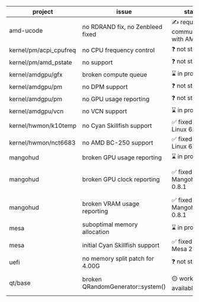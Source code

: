 | project                | issue                              | status                    | comments                                                                                                         |
|------------------------|------------------------------------|---------------------------|------------------------------------------------------------------------------------------------------------------|
| amd-ucode              | no RDRAND fix, no Zenbleed fixed   | ✍️ requires communication with AMD | |
| kernel/pm/acpi_cpufreq | no CPU frequency control           |❓ not started             |                                                                                                                  |    
| kernel/pm/amd_pstate   | no support                         |❓ not started             |                                                                                                                  |    
| kernel/amdgpu/gfx      | broken compute queue               |⌛ in progress             |                                                                                                                  |
| kernel/amdgpu/pm       | no DPM support                     |❓ not started             |                                                                                                                  |
| kernel/amdgpu/pm       | no GPU usage reporting             |❓ not started             |                                                                                                                  |
| kernel/amdgpu/vcn      | no VCN support                     |⌛ in progress             |                                                                                                                  |
| kernel/hwmon/k10temp   | no Cyan Skillfish support          |✅ fixed in Linux 6.15-rc1 | [linux-patch](https://lore.kernel.org/linux-hwmon/ac2fed74-2b68-4dec-a44b-2784e4bc346b@roeck-us.net/T/#t)  |
| kernel/hwmon/nct6683   | no AMD BC-250 support              |✅ fixed in Linux 6.15-rc1 | [linux-patch](https://lore.kernel.org/linux-hwmon/610dd1b9-c8f1-4ded-a1bb-108121b566d3@roeck-us.net/T/#t)  |
| mangohud               | broken GPU usage reporting         |⌛ in progress             |                                                                                                                  |  
| mangohud               | broken GPU clock reporting         |✅ fixed in Mangohud 0.8.1 | [mangohud-commit](https://github.com/flightlessmango/MangoHud/commit/f60145c288610145b172af4f0dff49697337abc4) [mangohud-commit](https://github.com/flightlessmango/MangoHud/commit/6dcd1b5c4bbd9fa1ff56337bff6d307568afc4d5)  |  
| mangohud               | broken VRAM usage reporting        |✅ fixed in Mangohud 0.8.1 | [mangohud-commit](https://github.com/flightlessmango/MangoHud/commit/2bbd81c12a9859971cc6c1456f81e3b5a75e06dd)   |  
| mesa                   | suboptimal memory allocation       |⌛ in progress             | [mesa-issue](https://gitlab.freedesktop.org/mesa/mesa/-/issues/12713)                                            |
| mesa                   | initial Cyan Skillfish support     |✅ fixed in Mesa 25.1      | [mesa-mr](https://gitlab.freedesktop.org/mesa/mesa/-/merge_requests/33116)                                       |
| uefi                   | no memory split patch for 4.00G    |❓ not started             |                                                                                                                  |  
| qt/base                | broken QRandomGenerator::system()             |🟡 workaround available | [qt6-bug](https://bugreports.qt.io/browse/QTBUG-134538) [qt5-patch](https://github.com/AMD-BC-250/qtbase-qt5/commit/e5d0198e88c9073abcb07cc484a62ea6deae384a)  [qt6-patch](https://github.com/AMD-BC-250/qtbase/commit/e0e6b5687ae0600f142385c2557f2517dd61c934)  | 
